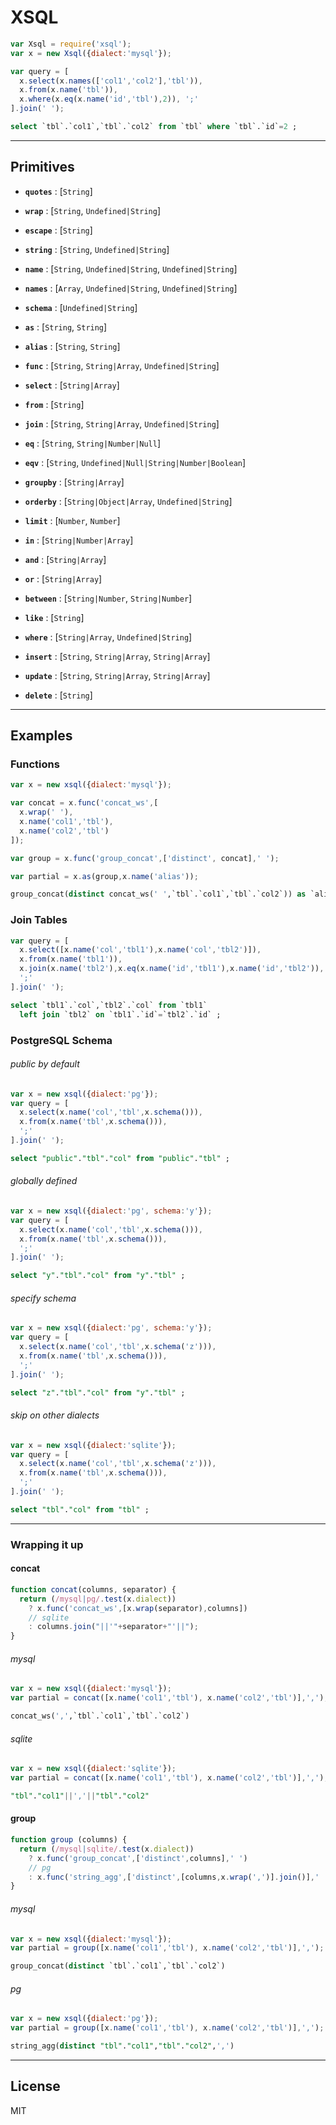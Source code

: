 
# XSQL

```js
var Xsql = require('xsql');
var x = new Xsql({dialect:'mysql'});
```

```js
var query = [
  x.select(x.names(['col1','col2'],'tbl')),
  x.from(x.name('tbl')),
  x.where(x.eq(x.name('id','tbl'),2)), ';'
].join(' ');
```

```sql
select `tbl`.`col1`,`tbl`.`col2` from `tbl` where `tbl`.`id`=2 ;
```


---


## Primitives

- **`quotes`**     : [`String`]
- **`wrap`**       : [`String`, `Undefined|String`]
- **`escape`**     : [`String`]
- **`string`**     : [`String`, `Undefined|String`]


- **`name`**       : [`String`, `Undefined|String`, `Undefined|String`]
- **`names`**      : [`Array`, `Undefined|String`, `Undefined|String`]
- **`schema`**     : [`Undefined|String`]
- **`as`**         : [`String`, `String`]
- **`alias`**      : [`String`, `String`]
- **`func`**       : [`String`, `String|Array`, `Undefined|String`]
- **`select`**     : [`String|Array`]
- **`from`**       : [`String`]
- **`join`**       : [`String`, `String|Array`, `Undefined|String`]
- **`eq`**         : [`String`, `String|Number|Null`]
- **`eqv`**        : [`String`, `Undefined|Null|String|Number|Boolean`]
- **`groupby`**    : [`String|Array`]
- **`orderby`**    : [`String|Object|Array`, `Undefined|String`]
- **`limit`**      : [`Number`, `Number`]
- **`in`**         : [`String|Number|Array`]
- **`and`**        : [`String|Array`]
- **`or`**         : [`String|Array`]
- **`between`**    : [`String|Number`, `String|Number`]
- **`like`**       : [`String`]
- **`where`**      : [`String|Array`, `Undefined|String`]
- **`insert`**     : [`String`, `String|Array`, `String|Array`]
- **`update`**     : [`String`, `String|Array`, `String|Array`]
- **`delete`**     : [`String`]


---


## Examples

### Functions

```js
var x = new xsql({dialect:'mysql'});

var concat = x.func('concat_ws',[
  x.wrap(' '),
  x.name('col1','tbl'),
  x.name('col2','tbl')
]);

var group = x.func('group_concat',['distinct', concat],' ');

var partial = x.as(group,x.name('alias'));
```

```sql
group_concat(distinct concat_ws(' ',`tbl`.`col1`,`tbl`.`col2`)) as `alias`
```

### Join Tables

```js
var query = [
  x.select([x.name('col','tbl1'),x.name('col','tbl2')]),
  x.from(x.name('tbl1')),
  x.join(x.name('tbl2'),x.eq(x.name('id','tbl1'),x.name('id','tbl2')),'left'),
  ';'
].join(' ');
```

```sql
select `tbl1`.`col`,`tbl2`.`col` from `tbl1`
  left join `tbl2` on `tbl1`.`id`=`tbl2`.`id` ;
```

### PostgreSQL Schema

###### public by default
```js
var x = new xsql({dialect:'pg'});
var query = [
  x.select(x.name('col','tbl',x.schema())),
  x.from(x.name('tbl',x.schema())),
  ';'
].join(' ');
```

```sql
select "public"."tbl"."col" from "public"."tbl" ;
```

###### globally defined

```js
var x = new xsql({dialect:'pg', schema:'y'});
var query = [
  x.select(x.name('col','tbl',x.schema())),
  x.from(x.name('tbl',x.schema())),
  ';'
].join(' ');
```

```sql
select "y"."tbl"."col" from "y"."tbl" ;
```

###### specify schema

```js
var x = new xsql({dialect:'pg', schema:'y'});
var query = [
  x.select(x.name('col','tbl',x.schema('z'))),
  x.from(x.name('tbl',x.schema())),
  ';'
].join(' ');
```

```sql
select "z"."tbl"."col" from "y"."tbl" ;
```

###### skip on other dialects

```js
var x = new xsql({dialect:'sqlite'});
var query = [
  x.select(x.name('col','tbl',x.schema('z'))),
  x.from(x.name('tbl',x.schema())),
  ';'
].join(' ');
```

```sql
select "tbl"."col" from "tbl" ;
```


---


### Wrapping it up

#### concat
```js
function concat(columns, separator) {
  return (/mysql|pg/.test(x.dialect))
    ? x.func('concat_ws',[x.wrap(separator),columns])
    // sqlite
    : columns.join("||'"+separator+"'||");
}
```
###### mysql
```js
var x = new xsql({dialect:'mysql'});
var partial = concat([x.name('col1','tbl'), x.name('col2','tbl')],',');
```
```sql
concat_ws(',',`tbl`.`col1`,`tbl`.`col2`)
```
###### sqlite
```js
var x = new xsql({dialect:'sqlite'});
var partial = concat([x.name('col1','tbl'), x.name('col2','tbl')],',');
```
```sql
"tbl"."col1"||','||"tbl"."col2"
```

#### group
```js
function group (columns) {
  return (/mysql|sqlite/.test(x.dialect))
    ? x.func('group_concat',['distinct',columns],' ')
    // pg
    : x.func('string_agg',['distinct',[columns,x.wrap(',')].join()],' ')
}
```
###### mysql
```js
var x = new xsql({dialect:'mysql'});
var partial = group([x.name('col1','tbl'), x.name('col2','tbl')],',');
```
```sql
group_concat(distinct `tbl`.`col1`,`tbl`.`col2`)
```
###### pg
```js
var x = new xsql({dialect:'pg'});
var partial = group([x.name('col1','tbl'), x.name('col2','tbl')],',');
```
```sql
string_agg(distinct "tbl"."col1","tbl"."col2",',')
```


---

## License

MIT
